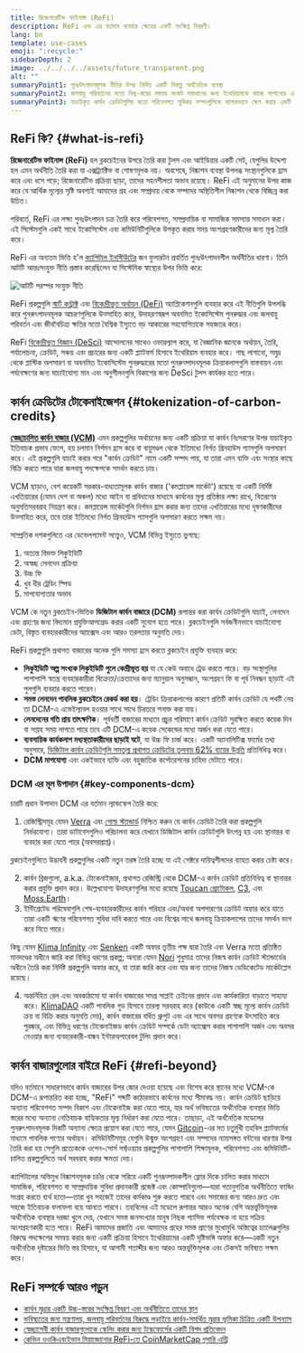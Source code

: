 ```yaml
---
title: রিজেনারেটিভ ফাইনান্স (ReFi)
description: ReFi এবং এর বর্তমান ব্যবহার ক্ষেত্রের একটি সংক্ষিপ্ত বিবরণী।
lang: bn
template: use-cases
emoji: ":recycle:"
sidebarDepth: 2
image: ../../../../assets/future_transparent.png
alt: ""
summaryPoint1: পুনঃউৎপাদনমূলক নীতির উপর নির্মিত একটি বিকল্প অর্থনৈতিক ব্যবস্থা
summaryPoint2: জলবায়ু পরিবর্তনের মতো বিশ্ব-স্তরের সমন্বয় সংকট সমাধানের জন্য ইথেরিয়ামকে কাজে লাগানোর একটি প্রচেষ্টা
summaryPoint3: যাচাইকৃত কার্বন ক্রেডিটগুলির মতো পরিবেশগত সুবিধার সম্পদগুলিকে ব্যাপকভাবে স্কেল করার একটি টুল
---
```


## ReFi কি? {#what-is-refi}

**রিজেনারেটিভ ফাইনান্স (ReFi)** হল ব্লকচেইনের উপরে তৈরি করা টুলস এবং আইডিয়ার একটি সেট, যেগুলির উদ্দেশ্য হল এমন অর্থনীতি তৈরি করা যা এক্সট্র্যাক্টিভ বা শোষণমূলক নয়। অবশেষে, নিষ্কাশন ব্যবস্থা উপলব্ধ সংস্থানগুলিকে হ্রাস করে এবং ধসে পড়ে; রিজেনারেটিভ প্রক্রিয়া ছাড়া, তাদের সহনশীলতা অভাব রয়েছে। ReFi এই অনুমানের উপর কাজ করে যে আর্থিক মূল্যের সৃষ্টি অবশ্যই আমাদের গ্রহ এবং সম্প্রদায় থেকে সম্পদের অস্থিতিশীল নিষ্কাশন থেকে বিচ্ছিন্ন করা উচিত।

পরিবর্তে, ReFi এর লক্ষ্য পুনঃউৎপাদন চক্র তৈরি করে পরিবেশগত, সাম্প্রদায়িক বা সামাজিক সমস্যার সমাধান করা। এই সিস্টেমগুলি একই সাথে ইকোসিস্টেম এবং কমিউনিটিগুলিকে উপকৃত করার সময় অংশগ্রহণকারীদের জন্য মূল্য তৈরি করে।

ReFi এর অন্যতম ভিত্তি হ'ল [ক্যাপিটাল ইনস্টিউটের](https://capitalinstitute.org) জন ফুলারটন প্রবর্তিত পুনঃউৎপাদনশীল অর্থনীতির ধারণা। তিনি আটটি আন্তঃসংযুক্ত নীতি প্রস্তাব করেছিলেন যা সিস্টেমিক স্বাস্থ্যের উপর ভিত্তি করে:

![আটটি পরস্পর সংযুক্ত নীতি](../../assets/use-cases/refi-regenerative-economy-diagram.png)

ReFi প্রকল্পগুলি [স্মার্ট কন্ট্রাক্ট](/developers/docs/smart-contracts/) এবং [বিকেন্দ্রীভূত অর্থায়ন (DeFi)](/defi/) অ্যাপ্লিকেশনগুলি ব্যবহার করে এই নীতিগুলি উপলব্ধি করে পুনরুৎপাদনমূলক আচরণগুলিকে উত্সাহিত করে, উদাহরণস্বরূপ অবনমিত ইকোসিস্টেম পুনরুদ্ধার এবং জলবায়ু পরিবর্তন এবং জীববৈচিত্র্য ক্ষতির মতো বৈশ্বিক ইস্যুতে বড় আকারের সহযোগিতাকে সহজতর করে।

ReFi [বিকেন্দ্রীভূত বিজ্ঞান (DeSci)](/desci/) আন্দোলনের সাথেও ওভারল্যাপ করে, যা বৈজ্ঞানিক জ্ঞানকে অর্থায়ন, তৈরি, পর্যালোচনা, ক্রেডিট, সঞ্চয় এবং প্রচারের জন্য একটি প্ল্যাটফর্ম হিসাবে ইথেরিয়াম ব্যবহার করে। গাছ লাগানো, সমুদ্র থেকে প্লাস্টিক অপসারণ বা অবনমিত ইকোসিস্টেম পুনরুদ্ধারের মতো পুনরুত্পাদনমূলক ক্রিয়াকলাপগুলি বাস্তবায়ন এবং পর্যবেক্ষণের জন্য যাচাইযোগ্য মান এবং অনুশীলনগুলি বিকাশের জন্য DeSci টুলস কার্যকর হতে পারে।

## কার্বন ক্রেডিটের টোকেনাইজেশন {#tokenization-of-carbon-credits}

**[স্বেচ্ছাচালিত কার্বন বাজার (VCM)](https://climatefocus.com/so-what-voluntary-carbon-market-exactly/)** এমন প্রকল্পগুলির অর্থায়নের জন্য একটি প্রক্রিয়া যা কার্বন নিঃসরণের উপর যাচাইকৃত ইতিবাচক প্রভাব ফেলে, হয় চলমান নির্গমন হ্রাস করে বা বায়ুমণ্ডল থেকে ইতিমধ্যে নির্গত গ্রিনহাউস গ্যাসগুলি অপসারণ করে। এই প্রকল্পগুলি যাচাই করার পরে "কার্বন ক্রেডিট" নামে একটি সম্পদ পায়, যা তারা এমন ব্যক্তি এবং সংস্থার কাছে বিক্রি করতে পারে যারা জলবায়ু পদক্ষেপকে সমর্থন করতে চায়।

VCM ছাড়াও, বেশ কয়েকটি সরকার-বাধ্যতামূলক কার্বন বাজার ('কমপ্লায়েন্স মার্কেট') রয়েছে যা একটি নির্দিষ্ট এখতিয়ারের (যেমন দেশ বা অঞ্চল) মধ্যে আইন বা প্রবিধানের মাধ্যমে কার্বনের মূল্য প্রতিষ্ঠার লক্ষ্য রাখে, বিতরণের অনুমতিসরবরাহ নিয়ন্ত্রণ করে। কমপ্লায়েন্স মার্কেটগুলি নির্গমন হ্রাস করার জন্য তাদের এখতিয়ারের মধ্যে দূষণকারীদের উত্সাহিত করে, তবে তারা ইতিমধ্যে নির্গত গ্রিনহাউস গ্যাসগুলি অপসারণ করতে সক্ষম নয়।

সাম্প্রতিক দশকগুলিতে এর ডেভেলপমেন্ট সত্ত্বেও, VCM বিভিন্ন ইস্যুতে ভুগছে:

1. অত্যন্ত বিভক্ত লিকুইডিটি
2. অস্বচ্ছ লেনদেন প্রক্রিয়া
3. উচ্চ ফি
4. খুব ধীর ট্রেডিং স্পিড
5. মাপযোগ্যতার অভাব

VCM কে নতুন ব্লকচেইন-ভিত্তিক **ডিজিটাল কার্বন বাজারে (DCM)** রূপান্তর করা কার্বন ক্রেডিটগুলি যাচাই, লেনদেন এবং গ্রহণের জন্য বিদ্যমান প্রযুক্তিআপগ্রেড করার একটি সুযোগ হতে পারে। ব্লকচেইনগুলি সর্বজনীনভাবে যাচাইযোগ্য ডেটা, বিস্তৃত ব্যবহারকারীদের অ্যাক্সেস এবং আরও তরলতার অনুমতি দেয়।

ReFi প্রকল্পগুলি প্রথাগত বাজারের অনেক গুলি সমস্যা হ্রাস করতে ব্লকচেইন প্রযুক্তি ব্যবহার করে:

- **লিকুইডিটি অল্প সংখ্যক লিকুইডিটি পুলে কেন্দ্রীভূত হয়** যা যে কেউ অবাধে ট্রেড করতে পারে। বড় সংস্থাগুলির পাশাপাশি স্বতন্ত্র ব্যবহারকারীরা বিক্রেতা/ক্রেতাদের জন্য ম্যানুয়াল অনুসন্ধান, অংশগ্রহণ ফি বা পূর্ব নিবন্ধন ছাড়াই এই পুলগুলি ব্যবহার করতে পারেন।
- **সমস্ত লেনদেন পাবলিক ব্লকচেইনে রেকর্ড করা হয়**। ট্রেডিং ক্রিয়াকলাপের কারণে প্রতিটি কার্বন ক্রেডিট যে পথটি নেয় তা DCM-এ এভেইল্যাবল হওয়ার সাথে সাথে চিরতরে শনাক্ত করা যায়।
- **লেনদেনের গতি প্রায় তাৎক্ষণিক**। পূর্ববর্তী বাজারের মাধ্যমে প্রচুর পরিমাণে কার্বন ক্রেডিট সুরক্ষিত করতে কয়েক দিন বা সপ্তাহ সময় লাগতে পারে তবে এটি DCM-এ কয়েক সেকেন্ডের মধ্যে অর্জন করা যেতে পারে।
- **ব্যবসায়িক কার্যকলাপ মধ্যস্থতাকারীদের ছাড়াই ঘটে**, যা উচ্চ ফি চার্জ করে। একটি অ্যানালিটিক্স ফার্মের তথ্য অনুসারে, [ডিজিটাল কার্বন ক্রেডিটগুলি সমতুল্য প্রথাগত ক্রেডিটের তুলনায় 62% ব্যয়ের উন্নতি](https://www.klimadao.finance/blog/klimadao-analysis-of-the-base-carbon-tonne) প্রতিনিধিত্ব করে।
- **DCM মাপযোগ্য** এবং একইভাবে ব্যক্তি এবং বহুজাতিক কর্পোরেশনের চাহিদা মেটাতে পারে।

### DCM এর মূল উপাদান {#key-components-dcm}

চারটি প্রধান উপাদান DCM এর বর্তমান ল্যান্ডস্কেপ তৈরি করে:

1. রেজিস্ট্রিসমূহ যেমন [Verra](https://verra.org/project/vcs-program/registry-system/) এবং [গোল্ড স্ট্যান্ডার্ড](https://www.goldstandard.org/) নিশ্চিত করুন যে কার্বন ক্রেডিট তৈরি করা প্রকল্পগুলি নির্ভরযোগ্য। তারা ডাটাবেসগুলিও পরিচালনা করে যেখানে ডিজিটাল কার্বন ক্রেডিটগুলি উৎপন্ন হয় এবং স্থানান্তর বা ব্যবহার করা যেতে পারে (অবসরপ্রাপ্ত)।

ব্লকচেইনগুলিতে উদ্ভাবনী প্রকল্পগুলির একটি নতুন তরঙ্গ তৈরি হচ্ছে যা এই সেক্টরে দায়িত্বশীলদের ব্যাহত করার চেষ্টা করে।

2. কার্বন ব্রিজগুলো, a.k.a. টোকেনাইজার, প্রথাগত রেজিস্ট্রি থেকে DCM-এ কার্বন ক্রেডিট প্রতিনিধিত্ব বা স্থানান্তর করার প্রযুক্তি প্রদান করে। উল্লেখযোগ্য উদাহরণগুলির মধ্যে রয়েছে [Toucan প্রোটোকল](https://toucan.earth/), [C3](https://c3.app/), এবং [Moss.Earth](https://moss.earth/)।
3. ইন্টিগ্রেটেড পরিষেবাগুলি শেষ-ব্যবহারকারীদের কার্বন পরিহার এবং/অথবা অপসারণের ক্রেডিট অফার করে যাতে তারা একটি ঋণের পরিবেশগত সুবিধা দাবি করতে পারে এবং বিশ্বের সাথে জলবায়ু ক্রিয়াকলাপের তাদের সমর্থন ভাগ করে নিতে পারে।

কিছু যেমন [Klima Infinity](https://www.klimadao.finance/infinity) এবং [Senken](https://senken.io/) একটি অফার তৃতীয় পক্ষ দ্বারা তৈরি এবং Verra মতো প্রতিষ্ঠিত মানদণ্ডের অধীনে জারি করা বিভিন্ন ধরণের প্রকল্প; অন্যরা যেমন [Nori](https://nori.com/) শুধুমাত্র তাদের নিজস্ব কার্বন ক্রেডিট স্ট্যান্ডার্ডের অধীনে তৈরি করা নির্দিষ্ট প্রকল্পগুলি অফার করে, যা তারা জারি করে এবং যার জন্য তাদের নিজস্ব ডেডিকেটেড মার্কেটপ্লেস রয়েছে।

4. অন্তর্নিহিত রেল এবং অবকাঠামো যা কার্বন বাজারের সমগ্র সাপ্লাই চেইনের প্রভাব এবং কার্যকারিতা বাড়াতে সাহায্য করে। [KlimaDAO](http://klimadao.finance/) একটি পাবলিক গুড হিসাবে তারল্য সরবরাহ করে (কাউকে একটি স্বচ্ছ মূল্যে কার্বন ক্রেডিট ক্রয় বা বিক্রি করার অনুমতি দেয়), কার্বন বাজারের বর্ধিত থ্রুপুট এবং এর সাথে অবসর গ্রহণকে উৎসাহিত করে পুরষ্কার, এবং বিভিন্ন ধরণের টোকেনাইজড কার্বন ক্রেডিট সম্পর্কে ডেটা অ্যাক্সেস করার পাশাপাশি অর্জন এবং অবসর নেওয়ার জন্য ব্যবহারকারী-বান্ধব ইন্টারঅপারেবল টুলিং প্রদান করে।

## কার্বন বাজারগুলোর বাইরে ReFi {#refi-beyond}

যদিও বর্তমানে সাধারণভাবে কার্বন বাজারের উপর জোর দেওয়া হয়েছে এবং বিশেষ করে স্থানের মধ্যে VCM-কে DCM-এ রূপান্তরিত করা হচ্ছে, "ReFi" শব্দটি কঠোরভাবে কার্বনের মধ্যে সীমাবদ্ধ নয়। কার্বন ক্রেডিট ছাড়িয়ে অন্যান্য পরিবেশগত সম্পদ বিকাশ এবং টোকেনাইজ করা যেতে পারে, যার অর্থ ভবিষ্যতের অর্থনৈতিক ব্যবস্থার ভিত্তি স্তরের মধ্যে অন্যান্য নেতিবাচক বাহ্যিকতার মূল্য নির্ধারণ করা যেতে পারে। তাছাড়া, এই অর্থনৈতিক মডেলের পুনরুৎপাদনমূলক দিকটি অন্যান্য ক্ষেত্রে প্রয়োগ করা যেতে পারে, যেমন [Gitcoin](https://gitcoin.co/)-এর মত চতুর্মুখী তহবিল প্ল্যাটফর্মের মাধ্যমে পাবলিক পণ্যের অর্থায়ন। কমিউনিটিসমূহ যেগুলি উন্মুক্ত অংশগ্রহণ এবং সম্পদের ন্যায়সঙ্গত বন্টনের ধারণার উপর তৈরি করা হয় সেগুলি প্রত্যেককে ওপেন-সোর্স সফ্টওয়্যার প্রকল্পগুলির পাশাপাশি শিক্ষামূলক, পরিবেশগত এবং কমিউনিটি-চালিত প্রকল্পগুলিতে অর্থ সরবরাহ করার ক্ষমতা দেয়।

ক্যাপিটালের অভিমুখ নিষ্কাশনমূলক চর্চার থেকে সরিয়ে একটি পুনরূত্পাদকশীল ফ্লোর দিকে চালিত করার মাধ্যমে সামাজিক, পরিবেশগত বা সাম্প্রদায়িক সুবিধা প্রদানকারী প্রজেক্ট এবং কোম্পানিগুলো—যারা গতানুগতিক অর্থনীতিতে ফান্ডিং সংগ্রহ করতে ব্যর্থ হতো—তারা খুব সহজেই তাদের কর্মকাণ্ড শুরু করতে পারবে এবং সমাজের জন্য আরও দ্রুত এবং সহজে ইতিবাচক ফলাফলা বয়ে আনতে পারবে। তহবিলের এই মডেলে রূপান্তর আরও অনেক বেশি অন্তর্ভুক্তিমূলক অর্থনৈতিক ব্যবস্থার দরজা খুলে দেয়, যেখানে সমস্ত জনসংখ্যার মানুষ নিছক প্যাসিভ পর্যবেক্ষক না হয়ে সক্রিয় অংশগ্রহণকারী হতে পারে। ReFi আমাদের প্রজাতি এবং আমাদের গ্রহের সমস্ত প্রাণের মুখোমুখি অস্তিত্বের চ্যালেঞ্জগুলির বিরুদ্ধে পদক্ষেপের সমন্বয় করার জন্য একটি প্রক্রিয়া হিসাবে ইথেরিয়ামের একটি দৃষ্টিভঙ্গি অফার করে—একটি নতুন অর্থনৈতিক দৃষ্টান্তের ভিত্তি স্তর হিসাবে, যা আগামী শতাব্দীর জন্য আরও অন্তর্ভুক্তিমূলক এবং টেকসই ভবিষ্যত সক্ষম করে।

## ReFi সম্পর্কে আরও পড়ুন

- [কার্বন মুদ্রার একটি উচ্চ-স্তরের সংক্ষিপ্ত বিবরণ এবং অর্থনীতিতে তাদের স্থান](https://www.klimadao.finance/blog/the-vision-of-a-carbon-currency)
- [ভবিষ্যতের জন্য মন্ত্রণালয়, জলবায়ু পরিবর্তনের বিরুদ্ধে লড়াইয়ে কার্বন-সমর্থিত মুদ্রার ভূমিকা চিত্রিত একটি উপন্যাস](https://en.wikipedia.org/wiki/The_Ministry_for_the_Future)
- [স্বেচ্ছাসেবী কার্বন বাজারগুলোকে স্কেলিং করার জন্য টাস্কফোর্সের একটি বিশদ প্রতিবেদন](https://www.iif.com/Portals/1/Files/TSVCM_Report.pdf)
- [কেভিন ওওকিএবংইভান মিয়াজোনোর ReFi-তে CoinMarketCap গ্লসারি এন্ট্রি](https://coinmarketcap.com/alexandria/glossary/regenerative-finance-refi)
